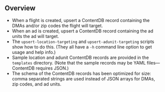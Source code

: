 ## Overview

* When a flight is created, upsert a ContentDB record containing the DMAs and/or
  zip codes the flight will target.
* When an ad is created, upsert a ContentDB record containing the ad units the
  ad will target.
* The `upsert-location-targeting` and `upsert-adunit-targeting` scripts show
  how to do this. (They all have a `-h` command line option to get usage and
  help info.)
* Sample location and adunit ContentDB records are provided in the `templates`
  directory. (Note that the sample records may be YAML files&mdash;ContentDB
  requires JSON.)
* The schema of the ContentDB records has been optimized for size: comma
  separated strings are used instead of JSON arrays for DMAs, zip codes, and ad
  units.
